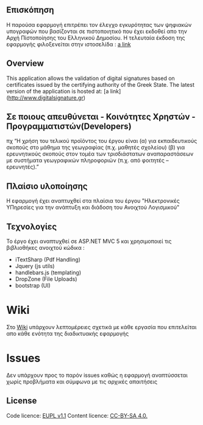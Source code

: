 ## Επισκόπηση
Η παρούσα εφαρμογή επιτρέπει τον έλεγχο εγκυρότητας των ψηφιακών υπογραφών που βασίζονται σε πιστοποιητικό που έχει εκδοθεί απο την Αρχή Πίστοποίησης του Ελληνικού Δημοσίου.
Η τελευταία έκδοση της εφαρμογής φιλοξενείται στην ιστοσελίδα :
[a link](http://www.digitalsignature.gr)

## Overview
This application allows the validation of digital signatures based on certificates issued by the certifying authority of the Greek State.
The latest version of the application is hosted at:
[a link] (http://www.digitalsignature.gr)

## Σε ποιους απευθύνεται - Κοινότητες Χρηστών - Προγραμματιστών(Developers) ##
πχ “Η χρήση του τελικού προϊόντος του έργου είναι (α) για εκπαιδευτικούς σκοπούς στο μάθημα της γεωγραφίας (π.χ. μαθητές σχολείου) (β) για ερευνητικούς σκοπούς στον τομέα των τρισδιάστατων αναπαραστάσεων με συστήματα γεωγραφικών πληροφοριών (π.χ. από φοιτητές – ερευνητές).”

## Πλαίσιο υλοποίησης

Η εφαρμογή έχει αναπτυχθεί στα πλαίσια του έργου "Ηλεκτρονικές ΥΠηρεσίες για την ανάπτυξη και διάδοση του Ανοιχτού Λογισμικού"

## Τεχνολογίες

Το έργο έχει αναπτυχθεί σε ASP.NET MVC 5 και χρησιμοποιεί τις βιβλιοθήκες ανοιχτού κώδικα :
- iTextSharp (Pdf Handling)
- Jquery (js utils)
- handlebars.js (templating)
- DropZone (File Uploads)
- bootstrap (UI)


# Wiki

Στο [Wiki](https://github.com/ellak-monades-aristeias/DigitalSIgnatureCheckGR/wiki) υπάρχουν λεπτομέρειες σχετικά με κάθε εργασία που επιτελείται απο κάθε ενότητα της διαδικτυακής εφαρμογής

# Issues

Δεν υπάρχουν προς το παρόν issues καθώς η εφαρμογή αναπτύσσεται χωρίς προβλήματα και σύμφωνα με τις αρχικές απαιτήσεις

## License

Code licence: [EUPL v1.1](http://ec.europa.eu/idabc/eupl.html)
Content licence: [CC-BY-SA 4.0.](https://creativecommons.ellak.gr/2015/08/21/%CE%B5%CE%BD%CE%B1%CF%82-%CE%B1%CF%80%CE%BB%CF%8C%CF%82-%CE%BF%CE%B4%CE%B7%CE%B3%CF%8C%CF%82-%CE%B3%CE%B9%CE%B1-%CF%84%CE%B9%CF%82-%CE%AC%CE%B4%CE%B5%CE%B9%CE%B5%CF%82-creative-commons-4-0/)
